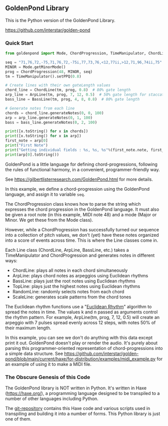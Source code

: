 ## GoldenPond Library

This is the Python version of the GoldenPond Library.

https://github.com/interstar/golden-pond


### Quick Start
<!--
    pip install goldenpond

Then make a local test file. For example
-->

```python
from goldenpond import Mode, ChordProgression, TimeManipulator, ChordLine, ArpLine, BassLine

seq = "71,76,72,-75,71,76,72,-75i,77,73,76,<12,77ii,>12,71,96,74ii,75"
MINOR = Mode.getMinorMode()
prog = ChordProgression(48, MINOR, seq)
tm = TimeManipulator().setPPQ(0.8)

# Create lines with their own gateLength values
chord_line = ChordLine(tm, prog, 0.8)  # 80% gate length
arp_line = ArpLine(tm, prog, 7, 12, 0.5)  # 50% gate length for staccato
bass_line = BassLine(tm, prog, 4, 8, 0.8)  # 80% gate length

# Generate notes from each line
chords = chord_line.generateNotes(0, 0, 100)
arp = arp_line.generateNotes(0, 1, 100)
bass = bass_line.generateNotes(0, 2, 100)

print([x.toString() for x in chords])
print([x.toString() for x in arp])
first_note = arp[0]
print("First Note")
print("Getting individual fields : %s, %s, %s"%(first_note.note, first_note.start_time, first_note.length))
print(arp[0].toString())
```

GoldenPond is a little language for defining chord-progressions, following the rules of functional harmony, in a convenient, programmer-friendly way.

See https://gilbertlisterresearch.com/GoldenPond.html for more details.

In this example, we define a chord-progression using the GoldenPond language, and assign it to variable `seq`.

The ChordProgression class knows how to parse the string which expresses the chord progression in the GoldenPond language. It must also be given a root note (in this example, MIDI note 48) and a mode (Major or Minor. We get these from the Mode class).

However, while a ChordProgression has successfully turned our sequence into a collection of pitch values, we don't (yet) have these notes organized into a score of events across time. This is where the Line classes come in.

Each Line class (ChordLine, ArpLine, BassLine, etc.) takes a TimeManipulator and ChordProgression and generates notes in different ways:

- ChordLine: plays all notes in each chord simultaneously
- ArpLine: plays chord notes as arpeggios using Euclidean rhythms
- BassLine: plays just the root notes using Euclidean rhythms
- TopLine: plays just the highest notes using Euclidean rhythms
- RandomLine: randomly selects notes from each chord
- ScaleLine: generates scale patterns from the chord tones

The Euclidean rhythm functions use a "[Euclidean Rhythm](https://en.wikipedia.org/wiki/Euclidean_rhythm)" algorithm to spread the notes in time. The values k and n passed as arguments control the rhythm pattern. For example, ArpLine(tm, prog, 7, 12, 0.5) will create an arpeggio with 7 pulses spread evenly across 12 steps, with notes 50% of their maximum length.

In this example, you can see we don't do anything with this data except print it out. GoldenPond doesn't play or render the audio. It's purely about parsing this programmer-oriented representation of chord-progressions into a simple data structure. See https://github.com/interstar/golden-pond/blob/main/current/haxe/for-distribution/examples/midi_example.py for an example of using it to make a MIDI file.

### The Obscure Genesis of this Code

The GoldenPond library is NOT written in Python. It's written in Haxe (https://haxe.org/), a programming language designed to be transpiled to a number of other languages including Python.

The [git-repository](https://github.com/interstar/golden-pond) contains this Haxe code and various scripts used in transpiling and building it into a number of forms. This Python library is just one of them. 
